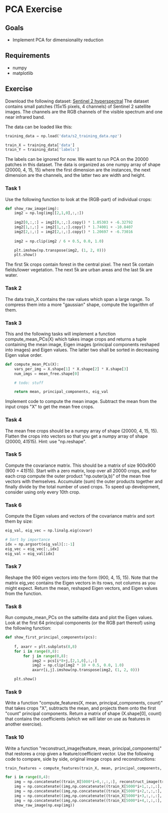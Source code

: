 PCA Exercise
===============

Goals
-----

- Implement PCA for dimensionality reduction

Requirements
-----
- numpy
- matplotlib

Exercise
-----

Download the following dataset: [Sentinel 2 hyperspectral](data/s2_training_data.npz)
The dataset contains small patches (15x15 pixels, 4 channels) of Sentinel 2 satellite images. The channels are the RGB channels of the visible spectrum and one near infrared band.

The data can be loaded like this:
```python
training_data = np.load('data/s2_training_data.npz')

train_X = training_data['data']
train_Y = training_data['labels']
```
The labels can be ignored for now. We want to run PCA on the 20000 patches in this dataset. The data is organized as one numpy array of shape (20000, 4, 15, 15) where the first dimension are the instances, the next dimension are the channels, and the latter two are width and height.


### Task 1

Use the following function to look at the (RGB-part) of individual crops:
```python
def show_raw_image(img):
    img2 = np.log(img[[2,1,0],:,:])
    
    img2[0,:,:] = img2[0,:,:].copy() * 1.05303 + -6.32792
    img2[1,:,:] = img2[1,:,:].copy() * 1.74001 + -10.8407
    img2[2,:,:] = img2[2,:,:].copy() * 1.20697 + -6.73016
	
    img2 = np.clip(img2 / 6 + 0.5, 0.0, 1.0)

    plt.imshow(np.transpose(img2, (1, 2, 0)))
    plt.show()
```

The first 5k crops contain forest in the central pixel. The next 5k contain fields/lower vegetation. The next 5k are urban areas and the last 5k are water.

### Task 2

The data train_X contains the raw values which span a large range. To compress them into a more "gaussian" shape, compute the logarithm of them.

### Task 3

This and the following tasks will implement a function compute_mean_PCs(X) which takes image crops and returns a tuple containing the mean image, Eigen images (principal components reshaped into images) and Eigen values. The latter two shall be sorted in decreasing Eigen value order.

```python
def compute_mean_PCs(X):
    vars_per_img = X.shape[1] * X.shape[2] * X.shape[3]
    num_imgs = mean_free.shape[0]

	# todo: stuff

    return mean, principal_components, eig_val
```

Implement code to compute the mean image. Subtract the mean from the input crops "X" to get the mean free crops.

### Task 4

The mean free crops should be a numpy array of shape (20000, 4, 15, 15). Flatten the crops into vectors so that you get a numpy array of shape (20000, 4*15*15). Hint: use "np.reshape".

### Task 5

Compute the covariance matrix. This should be a matrix of size 900x900 (900 = 4*15*15). Start with a zero matrix, loop over all 20000 crops, and for each crop compute the outer product "np.outer(a,b)" of the mean free vectors with themselves. Accumulate (sum) the outer products together and finally divide by the total number of used crops. To speed up development, consider using only every 10th crop.

### Task 6

Compute the Eigen values and vectors of the covariance matrix and sort them by size:
```python
eig_val, eig_vec = np.linalg.eig(covar)

# Sort by importance
idx = np.argsort(eig_val)[::-1]
eig_vec = eig_vec[:,idx]
eig_val = eig_val[idx]
```

### Task 7

Reshape the 900 eigen vectors into the form (900, 4, 15, 15). Note that the matrix eig_vec contains the Eigen vectors in its rows, not columns as you might expect. Return the mean, reshaped Eigen vectors, and Eigen values from the function.

### Task 8

Run compute_mean_PCs on the sattelite data and plot the Eigen values. 
Look at the first 64 principal components (or the RGB part thereof) using the following function:
```python
def show_first_principal_components(pcs):
	
    f, axarr = plt.subplots(8,8)
    for i in range(0,8):
        for j in range(0,8):
            img2 = pcs[i*8+j,[2,1,0],:,:]
            img2 = np.clip(img2 * 10 + 0.5, 0.0, 1.0)
            axarr[i,j].imshow(np.transpose(img2, (1, 2, 0)))

    plt.show()
```

### Task 9

Write a function "compute_features(X, mean, principal_components, count)" that takes crops "X", subtracts the mean, and projects them onto the first "count" principal components. Return a matrix of shape (X.shape[0], count) that contains the coefficients (which we will later on use as features in another exercise). 

### Task 10

Write a function "reconstruct_image(feature, mean, principal_components)" that restores a crop given a feature/coefficient vector.
Use the following code to compare, side by side, original image crops and reconstructions:

```python
train_features = compute_features(train_X, mean, principal_components, 32)

for i in range(0,4):    
    img = np.concatenate((train_X[5000*i+0,:,:,:], reconstruct_image(train_features[5000*i+0,:], mean, principal_components)), 2);
    img = np.concatenate((img,np.concatenate((train_X[5000*i+1,:,:,:], reconstruct_image(train_features[5000*i+1,:], mean, principal_components)), 2)), 1);
    img = np.concatenate((img,np.concatenate((train_X[5000*i+2,:,:,:], reconstruct_image(train_features[5000*i+2,:], mean, principal_components)), 2)), 1);
    img = np.concatenate((img,np.concatenate((train_X[5000*i+3,:,:,:], reconstruct_image(train_features[5000*i+3,:], mean, principal_components)), 2)), 1);
    img = np.concatenate((img,np.concatenate((train_X[5000*i+4,:,:,:], reconstruct_image(train_features[5000*i+4,:], mean, principal_components)), 2)), 1);
    show_raw_image(np.exp(img))
```

